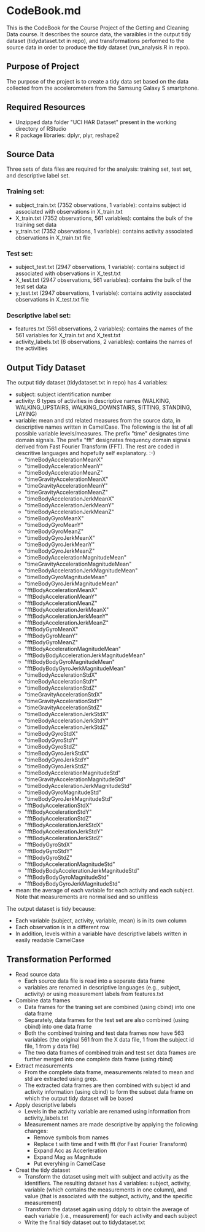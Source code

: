 # CodeBook.md

This is the CodeBook for the Course Project of the Getting and Cleaning Data course. It describes the source data, the varaibles in the output tidy dataset (tidydataset.txt in repo), and  transformations performed to the source data in order to produce the tidy dataset (run_analysis.R in repo). 

## Purpose of Project

The purpose of the project is to create a tidy data set based on the data collected from the accelerometers from the Samsung Galaxy S smartphone.

## Required Resources 

* Unzipped data folder "UCI HAR Dataset" present in the working directory of RStudio
* R package libraries: dplyr, plyr, reshape2

## Source Data

Three sets of data files are required for the analysis: training set, test set, and descriptive label set.

### Training set:

* subject\_train.txt (7352 observations, 1 variable): contains subject id associated with observations in X\_train.txt
* X_train.txt (7352 observations, 561 variables): contains the bulk of the training set data
* y\_train.txt (7352 observations, 1 variable): contains activity associated observations in X\_train.txt file

### Test set: 

* subject\_test.txt (2947 observations, 1 variable): contains subject id associated with observations in X\_test.txt
* X\_test.txt (2947 observations, 561 variables): contains the bulk of the test set data
* y\_test.txt (2947 observations, 1 variable): contains activity associated observations in X\_test.txt file

### Descriptive label set:

* features.txt (561 observations, 2 variables): contains the names of the 561 variables for X\_train.txt and X\_test.txt
* activity_labels.txt (6 observations, 2 variables): contains the names of the activities

## Output Tidy Dataset

The output tidy dataset (tidydataset.txt in repo) has 4 variables: 
* subject: subject identification number
* activity: 6 types of activities in descriptive names (WALKING, WALKING\_UPSTAIRS, WALKING\_DOWNSTAIRS, SITTING, STANDING, LAYING)
* variable: mean and std related measures from the source data, in descriptive names written in CamelCase. The following is the list of all possible variable levels/measures. The prefix "time" designates time domain signals. The prefix "fft" designates frequency domain signals derived from Fast Fourier Transform (FFT). The rest are coded in descritive languages and hopefully self explanatory. :-) 
  * "timeBodyAccelerationMeanX"
  * "timeBodyAccelerationMeanY"
  * "timeBodyAccelerationMeanZ"
  * "timeGravityAccelerationMeanX"
  * "timeGravityAccelerationMeanY"
  * "timeGravityAccelerationMeanZ"
  * "timeBodyAccelerationJerkMeanX"
  * "timeBodyAccelerationJerkMeanY"
  * "timeBodyAccelerationJerkMeanZ"
  * "timeBodyGyroMeanX"
  * "timeBodyGyroMeanY"
  * "timeBodyGyroMeanZ"
  * "timeBodyGyroJerkMeanX"
  * "timeBodyGyroJerkMeanY"
  * "timeBodyGyroJerkMeanZ"
  * "timeBodyAccelerationMagnitudeMean"
  * "timeGravityAccelerationMagnitudeMean"
  * "timeBodyAccelerationJerkMagnitudeMean"
  * "timeBodyGyroMagnitudeMean"
  * "timeBodyGyroJerkMagnitudeMean"
  * "fftBodyAccelerationMeanX"
  * "fftBodyAccelerationMeanY"
  * "fftBodyAccelerationMeanZ"
  * "fftBodyAccelerationJerkMeanX"
  * "fftBodyAccelerationJerkMeanY"
  * "fftBodyAccelerationJerkMeanZ"
  * "fftBodyGyroMeanX"
  * "fftBodyGyroMeanY"
  * "fftBodyGyroMeanZ"
  * "fftBodyAccelerationMagnitudeMean"
  * "fftBodyBodyAccelerationJerkMagnitudeMean"
  * "fftBodyBodyGyroMagnitudeMean"
  * "fftBodyBodyGyroJerkMagnitudeMean"
  * "timeBodyAccelerationStdX"
  * "timeBodyAccelerationStdY"
  * "timeBodyAccelerationStdZ"
  * "timeGravityAccelerationStdX"
  * "timeGravityAccelerationStdY"
  * "timeGravityAccelerationStdZ"
  * "timeBodyAccelerationJerkStdX"
  * "timeBodyAccelerationJerkStdY"
  * "timeBodyAccelerationJerkStdZ"
  * "timeBodyGyroStdX"
  * "timeBodyGyroStdY"
  * "timeBodyGyroStdZ"
  * "timeBodyGyroJerkStdX"
  * "timeBodyGyroJerkStdY"
  * "timeBodyGyroJerkStdZ"
  * "timeBodyAccelerationMagnitudeStd"
  * "timeGravityAccelerationMagnitudeStd"
  * "timeBodyAccelerationJerkMagnitudeStd"
  * "timeBodyGyroMagnitudeStd"
  * "timeBodyGyroJerkMagnitudeStd"
  * "fftBodyAccelerationStdX"
  * "fftBodyAccelerationStdY"
  * "fftBodyAccelerationStdZ"
  * "fftBodyAccelerationJerkStdX"
  * "fftBodyAccelerationJerkStdY"
  * "fftBodyAccelerationJerkStdZ"
  * "fftBodyGyroStdX"
  * "fftBodyGyroStdY"
  * "fftBodyGyroStdZ"
  * "fftBodyAccelerationMagnitudeStd"
  * "fftBodyBodyAccelerationJerkMagnitudeStd"
  * "fftBodyBodyGyroMagnitudeStd"
  * "fftBodyBodyGyroJerkMagnitudeStd"
* mean: the average of each variable for each activity and each subject. Note that measurements are normalised and so unitlless

The output dataset is tidy because:
* Each variable (subject, activity, variable, mean) is in its own column
* Each observation is in a different row
* In addition, levels within a variable have descriptive labels written in easily readable CamelCase

## Transformation Performed

* Read source data
  * Each source data file is read into a separate data frame
  * variables are renamed in descriptive languages (e.g., subject, activity) or using measurement labels from features.txt
* Combine data frames
  * Data frames for the traning set are combined (using cbind) into one data frame 
  * Separately, data frames for the test set are also combined (using cbind) into one data frame 
  * Both the combined training and test data frames now have 563 variables (the original 561 from the X data file, 1 from the subject id file, 1 from y data file) 
  * The two data frames of combined train and test set data frames are further merged into one complete data frame (using rbind)
* Extract measurements
  * From the complete data frame, measurements related to mean and std are extracted using grep. 
  * The extracted data frames are then combined with subject id and activity information (using cbind) to form the subset data frame on which the output tidy dataset will be based
* Apply descriptive labels
  * Levels in the activity variable are renamed using information from activity_labels.txt
  * Measurement names are made descriptive by applying the following changes:
    * Remove symbols from names
    * Replace t with time and f with fft (for Fast Fourier Transform)
    * Expand Acc as Accerleration
    * Expand Mag as Magnitude
    * Put everyhing in CamelCase
* Creat the tidy dataset
  * Transform the dataset using melt with subject and activity as the identifiers. The resulting dataset has 4 variables: subject, activity, variable (which contains the measurements in one column), and value (that is associated with the subject, activity, and the specific measurement)
  * Transform the dataset again using ddply to obtain the average of each variable (i.e., measurement) for each activity and each subject
  * Write the final tidy dataset out to tidydataset.txt

